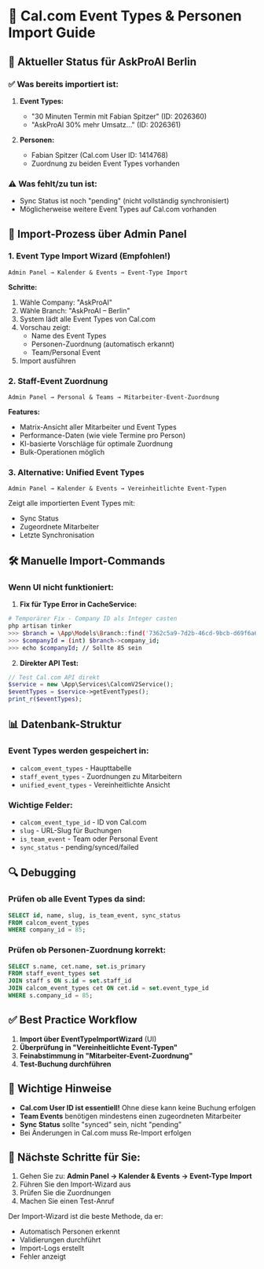 # 📅 Cal.com Event Types & Personen Import Guide

## 🎯 Aktueller Status für AskProAI Berlin

### ✅ Was bereits importiert ist:
1. **Event Types:**
   - "30 Minuten Termin mit Fabian Spitzer" (ID: 2026360)
   - "AskProAI 30% mehr Umsatz..." (ID: 2026361)

2. **Personen:**
   - Fabian Spitzer (Cal.com User ID: 1414768)
   - Zuordnung zu beiden Event Types vorhanden

### ⚠️ Was fehlt/zu tun ist:
- Sync Status ist noch "pending" (nicht vollständig synchronisiert)
- Möglicherweise weitere Event Types auf Cal.com vorhanden

## 🔄 Import-Prozess über Admin Panel

### 1. **Event Type Import Wizard** (Empfohlen!)
```
Admin Panel → Kalender & Events → Event-Type Import
```

**Schritte:**
1. Wähle Company: "AskProAI"
2. Wähle Branch: "AskProAI – Berlin"
3. System lädt alle Event Types von Cal.com
4. Vorschau zeigt:
   - Name des Event Types
   - Personen-Zuordnung (automatisch erkannt)
   - Team/Personal Event
5. Import ausführen

### 2. **Staff-Event Zuordnung**
```
Admin Panel → Personal & Teams → Mitarbeiter-Event-Zuordnung
```

**Features:**
- Matrix-Ansicht aller Mitarbeiter und Event Types
- Performance-Daten (wie viele Termine pro Person)
- KI-basierte Vorschläge für optimale Zuordnung
- Bulk-Operationen möglich

### 3. **Alternative: Unified Event Types**
```
Admin Panel → Kalender & Events → Vereinheitlichte Event-Typen
```

Zeigt alle importierten Event Types mit:
- Sync Status
- Zugeordnete Mitarbeiter
- Letzte Synchronisation

## 🛠️ Manuelle Import-Commands

### Wenn UI nicht funktioniert:

1. **Fix für Type Error in CacheService:**
```bash
# Temporärer Fix - Company ID als Integer casten
php artisan tinker
>>> $branch = \App\Models\Branch::find('7362c5a9-7d2b-46cd-9bcb-d69f6a60c73b');
>>> $companyId = (int) $branch->company_id;
>>> echo $companyId; // Sollte 85 sein
```

2. **Direkter API Test:**
```php
// Test Cal.com API direkt
$service = new \App\Services\CalcomV2Service();
$eventTypes = $service->getEventTypes();
print_r($eventTypes);
```

## 📊 Datenbank-Struktur

### Event Types werden gespeichert in:
- `calcom_event_types` - Haupttabelle
- `staff_event_types` - Zuordnungen zu Mitarbeitern
- `unified_event_types` - Vereinheitlichte Ansicht

### Wichtige Felder:
- `calcom_event_type_id` - ID von Cal.com
- `slug` - URL-Slug für Buchungen
- `is_team_event` - Team oder Personal Event
- `sync_status` - pending/synced/failed

## 🔍 Debugging

### Prüfen ob alle Event Types da sind:
```sql
SELECT id, name, slug, is_team_event, sync_status 
FROM calcom_event_types 
WHERE company_id = 85;
```

### Prüfen ob Personen-Zuordnung korrekt:
```sql
SELECT s.name, cet.name, set.is_primary 
FROM staff_event_types set
JOIN staff s ON s.id = set.staff_id
JOIN calcom_event_types cet ON cet.id = set.event_type_id
WHERE s.company_id = 85;
```

## ✅ Best Practice Workflow

1. **Import über EventTypeImportWizard** (UI)
2. **Überprüfung in "Vereinheitlichte Event-Typen"**
3. **Feinabstimmung in "Mitarbeiter-Event-Zuordnung"**
4. **Test-Buchung durchführen**

## 🚨 Wichtige Hinweise

- **Cal.com User ID ist essentiell!** Ohne diese kann keine Buchung erfolgen
- **Team Events** benötigen mindestens einen zugeordneten Mitarbeiter
- **Sync Status** sollte "synced" sein, nicht "pending"
- Bei Änderungen in Cal.com muss Re-Import erfolgen

## 🎯 Nächste Schritte für Sie:

1. Gehen Sie zu: **Admin Panel → Kalender & Events → Event-Type Import**
2. Führen Sie den Import-Wizard aus
3. Prüfen Sie die Zuordnungen
4. Machen Sie einen Test-Anruf

Der Import-Wizard ist die beste Methode, da er:
- Automatisch Personen erkennt
- Validierungen durchführt
- Import-Logs erstellt
- Fehler anzeigt